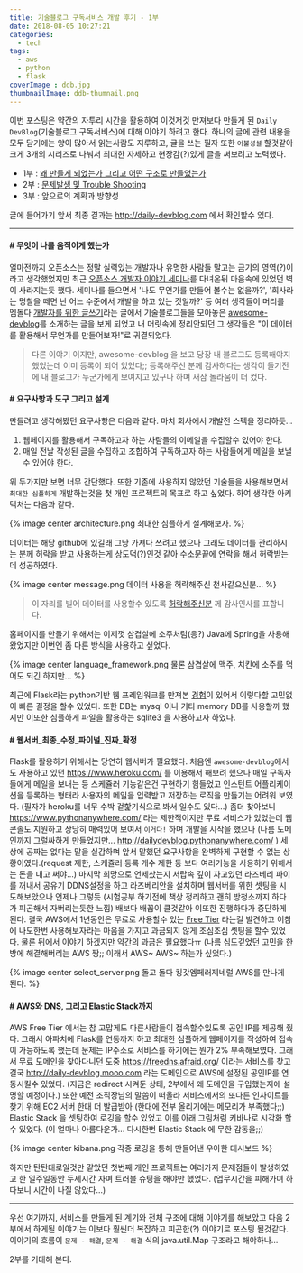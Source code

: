 ```yaml
---
title: 기술블로그 구독서비스 개발 후기 - 1부
date: 2018-08-05 10:27:21
categories:
  - tech
tags: 
  - aws
  - python
  - flask
coverImage : ddb.jpg
thumbnailImage: ddb-thumnail.png
---
```

이번 포스팅은 약간의 자투리 시간을 활용하여 이것저것 만져보다 만들게 된 `Daily DevBlog`(기술블로그 구독서비스)에 대해 이야기 하려고 한다. <!-- more -->
하나의 글에 관련 내용을 모두 담기에는 양이 많아서 읽는사람도 지루하고, 글을 쓰는 필자 또한 `어불성설` 할것같아 크게 3개의 시리즈로 나눠서 최대한 자세하고 현장감(?)있게 글을 써보려고 노력했다.

- 1부 : [왜 만들게 되었는가 그리고 어떤 구조로 만들었는가](https://taetaetae.github.io/2018/08/05/daily-dev-blog-1/)
- 2부 : [문제발생 및 Trouble Shooting](https://taetaetae.github.io/2018/08/09/daily-dev-blog-2/)
- 3부 : 앞으로의 계획과 방향성

글에 들어가기 앞서 최종 결과는 http://daily-devblog.com 에서 확인할수 있다.

---
#### # 무엇이 나를 움직이게 했는가
얼마전까지 오픈소스는 정말 실력있는 개발자나 유명한 사람들 말고는 금기의 영역(?)이라고 생각했었지만 최근 [오픈소스 개발자 이야기 세미나](https://taetaetae.github.io/2018/07/01/open-source-software-develpoer-story-review/)를 다녀온뒤 마음속에 있었던 벽이 사라지는듯 했다. 세미나를 들으면서 '나도 무언가를 만들어 볼수는 없을까?', '회사라는 명찰을 떼면 난 어느 수준에서 개발을 하고 있는 것일까?' 등 여러 생각들이 머리를 멤돌다 [개발자를 위한 글쓰기](https://www.slideshare.net/zzsza/intro-102870757)라는 글에서 기술블로그들을 모아놓은 [awesome-devblog](https://awesome-devblog.herokuapp.com)를 소개하는 글을 보게 되었고 내 머릿속에 정리안되던 그 생각들은 "이 데이터를 활용해서 무언가를 만들어보자!"로 귀결되었다. 

> 다른 이야기 이지만, awesome-devblog 을 보고 당장 내 블로그도 등록해야지 했었는데 이미 등록이 되어 있었다;; 등록해주신 분께 감사하다는 생각이 들기전에 내 블로그가 누군가에게 보여지고 있구나 하며 새삼 놀라움이 더 컸다.

#### # 요구사항과 도구 그리고 설계
만들려고 생각해봤던 요구사항은 다음과 같다. 마치 회사에서 개발전 스펙을 정리하듯...
1. 웹페이지를 활용해서 구독하고자 하는 사람들의 이메일을 수집할수 있어야 한다.
2. 매일 전날 작성된 글을 수집하고 조합하여 구독하고자 하는 사람들에게 메일을 보낼수 있어야 한다.

위 두가지만 보면 너무 간단했다. 또한 기존에 사용하지 않았던 기술들을 사용해보면서 `최대한 심플하게` 개발하는것을 첫 개인 프로젝트의 목표로 하고 싶었다. 하여 생각한 아키텍처는 다음과 같다.

{% image center architecture.png 최대한 심플하게 설계해보자. %}

데이터는 해당 github에 있길래 그냥 가져다 쓰려고 했으나 그래도 데이터를 관리하시는 분께 허락을 받고 사용하는게 상도덕(?)인것 같아 수소문끝에 연락을 해서 허락받는데 성공하였다.

{% image center message.png 데이터 사용을 허락해주신 천사같으신분... %}

> 이 자리를 빌어 데이터를 사용할수 있도록 [허락해주신분](https://www.facebook.com/sarojaba) 께 감사인사를 표합니다.

홈페이지를 만들기 위해서는 이제껏 삼겹살에 소주처럼(응?) Java에 Spring을 사용해 왔었지만 이번엔 좀 다른 방식을 사용하고 싶었다. 

{% image center language_framework.png 물론 삼겹살에 맥주, 치킨에 소주를 먹어도 되긴 하지만... %}

최근에 Flask라는 python기반 웹 프레임워크를 만져본 [경험](https://taetaetae.github.io/2018/06/29/simple-web-server-flask-apache/)이 있어서 이렇다할 고민없이 빠른 결정을 할수 있었다. 또한 DB는 mysql 이나 기타 memory DB를 사용할까 했지만 이또한 심플하게 파일을 활용하는 sqlite3 을 사용하고자 하였다.

#### # 웹서버\_최종\_수정\_파이널\_진짜\_확정
Flask를 활용하기 위해서는 당연히 웹서버가 필요했다. 처음엔 `awesome-devblog`에서도 사용하고 있던 https://www.heroku.com/ 를 이용해서 해보려 했으나 매일 구독자들에게 메일을 보내는 등 스케쥴러 기능같은건 구현하기 힘들었고 인스턴트 어플리케이션을 등록하는 형태라 사용자의 메일을 입력받고 저장하는 로직을 만들기는 어려워 보였다. (필자가 heroku를 너무 수박 겉핥기식으로 봐서 일수도 있다...) 
좀더 찾아보니 https://www.pythonanywhere.com/ 라는 제한적이지만 무료 서비스가 있었는데 웹콘솔도 지원하고 상당히 매력있어 보여서 `이거다!` 하며 개발을 시작을 했으나 (나름 도메인까지 그럴싸하게 만들었지만... http://dailydevblog.pythonanywhere.com/ ) 세상에 공짜는 없다는 말을 실감하며 앞서 말했던 요구사항을 완벽하게 구현할 수 없는 상황이였다.(request 제한, 스케쥴러 등록 개수 제한 등 보다 여러기능을 사용하기 위해서는 돈을 내고 써야...)
마지막 희망으로 언제샀는지 서랍속 깊이 자고있던 라즈베리 파이를 꺼내서 공유기 DDNS설정을 하고 라즈베리안을 설치하며 웹서버를 위한 셋팅을 시도해보았으나 언제나 그렇듯 (시험공부 하기전에 책상 정리하고 괜히 방청소까지 하다가 피곤해서 자버리는듯한 느낌) 배보다 배꼽이 클것같아 이또한 진행하다가 중단하게 된다.
결국 AWS에서 1년동안은 무료로 사용할수 있는 [Free Tier](https://aws.amazon.com/ko/free/) 라는걸 발견하고 이참에 나도한번 사용해보자라는 마음을 가지고 과금되지 않게 조심조심 셋팅을 할수 있었다. 물론 뒤에서 이야기 하겠지만 약간의 과금은 필요했다ㅠ (나름 심도깊었던 고민을 한방에 해결해버리는 AWS 짱;; 이래서 AWS~ AWS~ 하는가 싶었다.)

{% image center select_server.png 돌고 돌다 킹갓엠페러제네럴 AWS를 만나게 된다. %}

#### # AWS와 DNS, 그리고 Elastic Stack까지

AWS Free Tier 에서는 참 고맙게도 다른사람들이 접속할수있도록 공인 IP를 제공해 줬다. 그래서 아파치에 Flask를 연동까지 하고 최대한 심플하게 웹페이지를 작성하여 접속이 가능하도록 했는데 문제는 IP주소로 서비스를 하기에는 뭔가 2% 부족해보였다. 그래서 무료 도메인을 찾아다니던 도중 https://freedns.afraid.org/ 이라는 서비스를 찾고 결국 http://daily-devblog.mooo.com 라는 도메인으로 AWS에 설정된 공인IP를 연동시킬수 있었다. (지금은 redirect 시켜둔 상태, 2부에서 왜 도메인을 구입했는지에 설명할 예정이다.)
또한 예전 조직장님의 말씀이 떠올라 서비스에서의 또다른 인사이트를 찾기 위해 EC2 서버 한대 더 발급받아 (한대에 전부 올리기에는 메모리가 부족했다;;) Elastic Stack 을 셋팅하여 로깅을 할수 있었고 이를 아래 그림처럼 키바나로 시각화 할수 있었다. (이 얼마나 아름다운가... 다시한번 Elastic Stack 에 무한 감동을;;)

{% image center kibana.png 각종 로깅을 통해 만들어낸 우아한 대시보드 %}

하지만 탄탄대로일것만 같았던 첫번째 개인 프로젝트는 여러가지 문제점들이 발생하였고 한 일주일동안 두세시간 자며 트러블 슈팅을 해야만 했었다. (업무시간을 피해가며 하다보니 시간이 나질 않았다...)

--- 

우선 여기까지, 서비스를 만들게 된 계기와 전체 구조에 대해 이야기를 해보았고 다음 2부에서 하게될 이야기는 이보다 훨씬더 복잡하고 피곤한(?) 이야기로 포스팅 될것같다. 이야기의 흐름이 `문제 - 해결`, `문제 - 해결` 식의 java.util.Map 구조라고 해야하나...

2부를 기대해 본다.